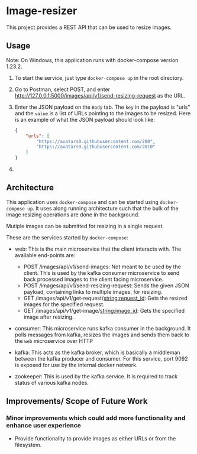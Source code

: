 # Image-resizer

This project provides a REST API that can be used to resize images.

## Usage

Note: On Windows, this application runs with docker-compose version 1.23.2.

1. To start the service, just type `docker-compose up` in the root directory.
2. Go to Postman, select POST, and enter <http://127.0.0.1:5000/images/api/v1/send-resizing-request> as the URL.
3. Enter the JSON payload on the `Body` tab. The `key` in the payload is "urls" and the `value` is a list of URLs pointing to the images to be resized. Here is an example of what the JSON payload should look like:

    ```json
    {
        "urls": [
            "https://avatars0.githubusercontent.com/200",
            "https://avatars0.githubusercontent.com/2010"
        ]
    }
    ```

4. 


## Architecture

This application uses `docker-compose` and can be started using `docker-compose up`. It uses along running architecture such that the bulk of the image resizing operations are done in the background.

Mutiple images can be submitted for resizing in a single request.

These are the services started by `docker-compose`:

- web: This is the main microservice that the client interacts with. The available end-points are:

  - POST /images/api/v1/send-images: Not meant to be used by the client. This is used by the kafka consumer microservice to send back processed images to the client facing microservice.
  - POST /images/api/v1/send-resizing-request: Sends the given JSON payload, containing links to multiple images, for resizing.
  - GET /images/api/v1/get-request/<string:request_id>: Gets the resized images for the specified request.
  - GET /images/api/v1/get-image/<string:image_id>: Gets the specified image after resizing.

- consumer: This microservice runs kafka consumer in the background. It polls messages from kafka, resizes the images and sends them back to the `web` microservice over HTTP

- kafka: This acts as the kafka broker, which is basically a middleman between the kafka producer and consumer. For this service, port 9092 is exposed for use by the internal docker network.

- zookeeper: This is used by the kafka service. It is required to track status of various kafka nodes. 


## Improvements/ Scope of Future Work

### Minor improvements which could add more functionality and enhance user experience

- Provide functionality to provide images as either URLs or from the filesystem.
 <!-- search "send image to rest api" -->